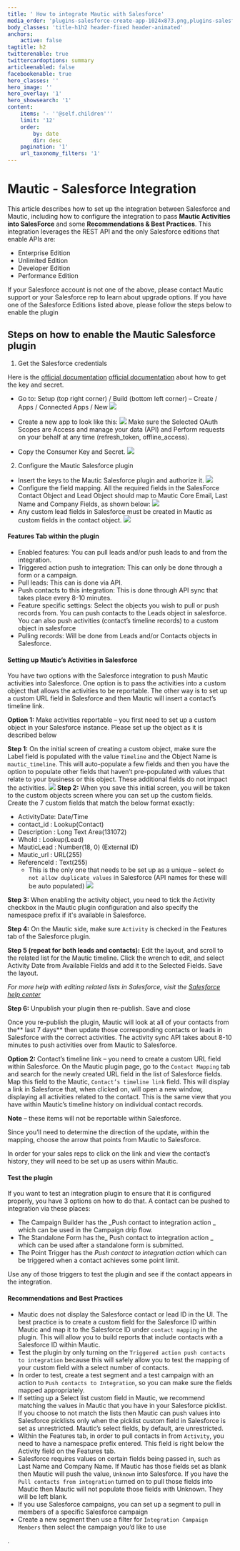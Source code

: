 ```yaml
---
title: ' How to integrate Mautic with Salesforce'
media_order: 'plugins-salesforce-create-app-1024x873.png,plugins-salesforce-create-app-form.png,plugins-salesforce-create-app-keys.png,plugins-salesforce-authorize.png,Screen-Shot-2018-10-10-at-11.40.25-AM.png,custom-fields-1024x393.png,plugins-salesforce-timeline-ddb2866a.png,plugins-salesforce-object-3f5313d3.png'
body_classes: 'title-h1h2 header-fixed header-animated'
anchors:
    active: false
tagtitle: h2
twitterenable: true
twittercardoptions: summary
articleenabled: false
facebookenable: true
hero_classes: ''
hero_image: ''
hero_overlay: '1'
hero_showsearch: '1'
content:
    items: '- ''@self.children'''
    limit: '12'
    order:
        by: date
        dir: desc
    pagination: '1'
    url_taxonomy_filters: '1'
---
```


# Mautic - Salesforce Integration

This article describes how to set up the integration between Salesforce and Mautic, including how to configure the integration to pass **Mautic Activities into SalesForce** and some **Recommendations & Best Practices**. This integration leverages the REST API and the only Salesforce editions that enable APIs are:
* Enterprise Edition
* Unlimited Edition
* Developer Edition
* Performance Edition

If your Salesforce account is not one of the above, please contact Mautic support or your Salesforce rep to learn about upgrade options.
If you have one of the Salesforce Editions listed above, please follow the steps below to enable the plugin

## Steps on how to enable the Mautic Salesforce plugin
1. Get the Salesforce credentials

Here is the [official documentation] [official documentation] about how to get the key and secret.

* Go to: Setup (top right corner) / Build (bottom left corner) – Create / Apps / Connected Apps / New
![](plugins-salesforce-create-app-1024x873.png)

*  Create a new app to look like this:
![](plugins-salesforce-create-app-form.png)
Make sure the Selected OAuth Scopes are Access and manage your data (API) and Perform requests on your behalf at any time (refresh_token, offline_access).
* Copy the Consumer Key and Secret.
![](plugins-salesforce-create-app-keys.png)

2. Configure the Mautic Salesforce plugin

* Insert the keys to the Mautic Salesforce plugin and authorize it.
![](plugins-salesforce-authorize.png)
*  Configure the field mapping.  All the required fields in the SalesForce Contact Object and Lead Object should map to Mautic Core Email, Last Name and Company Fields, as shown below:
![](Screen-Shot-2018-10-10-at-11.40.25-AM.png)
*  Any custom lead fields in Salesforce must be created in Mautic as custom fields in the contact object.
![](custom-fields-1024x393.png)

#### Features Tab within the plugin
* Enabled features: You can pull leads and/or push leads to and from the integration.
* Triggered action push to integration: This can only be done through a form or a campaign.
* Pull leads: This can is done via API.
* Push contacts to this integration: This is done through API sync that takes place every 8-10 minutes.
* Feature specific settings: Select the objects you wish to pull or push records from. You can push contacts to the Leads object in salesforce. You can also push activities (contact’s timeline records) to a custom object in salesforce
* Pulling records: Will be done from Leads and/or Contacts objects in Salesforce.

#### Setting up Mautic’s Activities in Salesforce
You have two options with the Salesforce integration to push Mautic activities into Salesforce. One option is to pass the activities into a custom object that allows the activities to be reportable. The other way is to set up a custom URL field in Salesforce and then Mautic will insert a contact’s timeline link.

**Option 1:** Make activities reportable – you first need to set up a custom object in your Salesforce instance. Please set up the object as it is described below

**Step 1:** On the initial screen of creating a custom object, make sure the Label field is populated with the value `Timeline` and the Object Name is `mautic_timeline`. This will auto-populate a few fields and then you have the option to populate other fields that haven’t pre-populated with values that relate to your business or this object. These additional fields do not impact the activities.
![](plugins-salesforce-timeline-ddb2866a.png)
**Step 2:** When you save this initial screen, you will be taken to the custom objects screen where you can set up the custom fields. Create the 7 custom fields that match the below format exactly:
* ActivityDate: Date/Time
* contact_id : Lookup(Contact)
* Description : Long Text Area(131072)
* WhoId : Lookup(Lead)
* MauticLead : Number(18, 0) (External ID)
* Mautic_url : URL(255)
* ReferenceId : Text(255)
  *  This is the only one that needs to be set up as a unique – select `do not allow duplicate values` in Salesforce (API names for these will be auto populated)
 ![](plugins-salesforce-object-3f5313d3.png)


**Step 3:** When enabling the activity object, you need to tick the Activity checkbox in the Mautic plugin configuration and also specify the namespace prefix if it's available in Salesforce.

**Step 4:** On the Mautic side, make sure `Activity` is checked in the Features tab of the Salesforce plugin.

**Step 5 (repeat for both leads and contacts):** Edit the layout, and scroll to the related list for the Mautic timeline. Click the wrench to edit, and select Activity Date from Available Fields and add it to the Selected Fields. Save the layout.

_For more help with editing related lists in Salesforce, visit the [Salesforce help center][Salesforce help center]_

**Step 6:** Unpublish your plugin then re-publish. Save and close


Once you re-publish the plugin, Mautic will look at all of your contacts from the** last 7 days** then update those corresponding contacts or leads in Salesforce with the correct activities. The activity sync API takes about 8-10 minutes to push activities over from Mautic to Salesforce.

**Option 2:** Contact’s timeline link – you need to create a custom URL field within Salesforce. On the Mautic plugin page, go to the `Contact Mapping` tab and search for the newly created URL field in the list of Salesforce fields. Map this field to the Mautic, `Contact’s timeline link` field. This will display a link in Salesforce that, when clicked on, will open a new window, displaying all activities related to the contact. This is the same view that you have within Mautic’s timeline history on individual contact records. 

**Note** – these items will not be reportable within Salesforce.

Since you’ll need to determine the direction of the update, within the mapping, choose the arrow that points from Mautic to Salesforce.

In order for your sales reps to click on the link and view the contact’s history, they will need to be set up as users within Mautic.

#### Test the plugin

If you want to test an integration plugin to ensure that it is configured properly, you have 3 options on how to do that. A contact can be pushed to integration via these places:

* The Campaign Builder has the _Push contact to integration action _ which can be used in the Campaign drip flow.
* The Standalone Form has the_ Push contact to integration action _ which can be used after a standalone form is submitted.
* The Point Trigger has the _Push contact to integration action_ which can be triggered when a contact achieves some point limit.

Use any of those triggers to test the plugin and see if the contact appears in the integration.

#### Recommendations and Best Practices
* Mautic does not display the Salesforce contact or lead ID in the UI. The best practice is to create a custom field for the Salesforce ID within Mautic and map it to the Salesforce ID under `contact mapping` in the plugin. This will allow you to build reports that include contacts with a Salesforce ID within Mautic.
* Test the plugin by only turning on the `Triggered action push contacts to integration` because this will safely allow you to test the mapping of your custom field with a select number of contacts.
* In order to test, create a test segment and a test campaign with an action to `Push contacts to Integration`, so you can make sure the fields mapped appropriately.
* If setting up a Select list custom field in Mautic, we recommend matching the values in Mautic that you have in your Salesforce picklist. If you choose to not match the lists then Mautic can push values into Salesforce picklists only when the picklist custom field in Salesforce is set as unrestricted. Mautic’s select fields, by default, are unrestricted.
* Within the Features tab, in order to pull contacts in from `Activity`, you need to have a namespace prefix entered. This field is right below the Activity field on the Features tab.
* Salesforce requires values on certain fields being passed in, such as Last Name and Company Name. If Mautic has those fields set as blank then Mautic will push the value, `Unknown` into Salesforce. If you have the `Pull contacts from integration` turned on to pull those fields into Mautic then Mautic will not populate those fields with Unknown. They will be left blank.
* If you use Salesforce campaigns, you can set up a segment to pull in members of a specific Salesforce campaign
 * Create a new segment then use a filter for `Integration Campaign Members` then select the campaign you’d like to use



 [official documentation]: <https://feedback.uservoice.com/>
 [Salesforce help center]: <https://help.salesforce.com/articleView?id=customizing_related_lists.htm&type=5>


.

